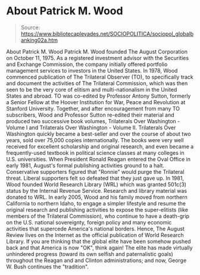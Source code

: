 # About Patrick M. Wood

> Source: https://www.bibliotecapleyades.net/SOCIOPOLITICA/sociopol_globalbanking02a.htm

About Patrick M. Wood
Patrick M. Wood founded The August Corporation on October 11, 1975. As a registered investment advisor with the Securities and Exchange Commission, the company initially offered portfolio management services to investors in the United States. In 1978, Wood commenced publication of The Trilateral Observer (TO), to specifically track and document the activities of The Trilateral Commission, which was then seen to be the very core of elitism and multi-nationalism in the United States and abroad. TO was co-edited by Professor Antony Sutton, formerly a Senior Fellow at the Hoover Institution for War, Peace and Revolution at Stanford University.
Together, and after encouragement from many TO subscribers, Wood and Professor Sutton re-edited their material and produced two successive book volumes, Trilaterals Over Washington - Volume I and Trilaterals Over Washington - Volume II. Trilaterals Over Washington quickly became a best-seller and over the course of about two years, sold over 75,000 copies internationally. The books were very well received for excellent scholarship and original research, and even became a frequently-used textbook in political science classes at many colleges in U.S. universities. When President Ronald Reagan entered the Oval Office in early 1981, August's formal publishing activities ground to a halt. Conservative supporters figured that "Ronnie" would purge the Trilateral threat. Liberal supporters felt so defeated that they just gave up. In 1981, Wood founded World Research Library (WRL) which was granted 501c(3) status by the Internal Revenue Service. Research and library material was donated to WRL. In early 2005, Wood and his family moved from northern California to northern Idaho, to engage a simpler lifestyle and resume the original research and publishing activities to expose the super-elitists (like members of the Trilateral Commission), who continue to have a death-grip on the U.S. national sovereignty, foreign policy and many economic activities that supercede America's national borders. Hence, The August Review lives on the Internet as the official publication of World Research Library. If you are thinking that the global elite have been somehow pushed back and that America is now "OK", think again! The elite has made virtually unhindered progress (toward its own selfish and paternalistic goals) throughout the Reagan and and Clinton administrations; and now, George W. Bush continues the "tradition".
